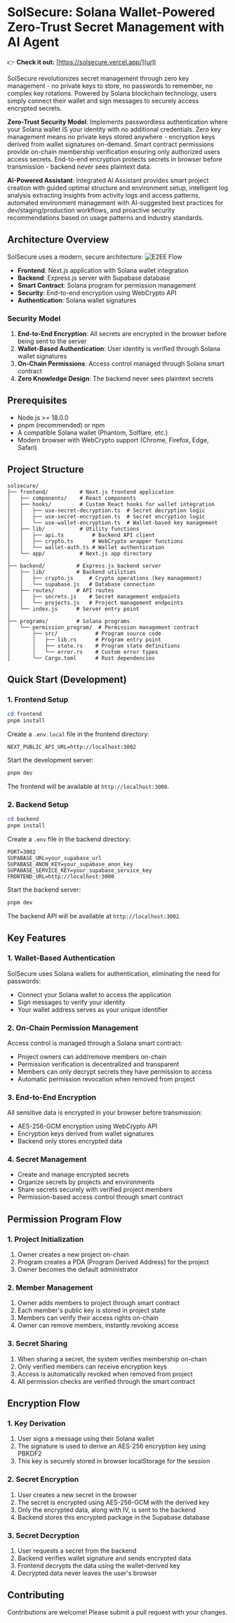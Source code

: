 
# SolSecure: Solana Wallet-Powered Zero-Trust Secret Management with AI Agent

👉 **Check it out:** [https://solsecure.vercel.app/](url)

SolSecure revolutionizes secret management through zero key management - no private keys to store, no passwords to remember, no complex key rotations. Powered by Solana blockchain technology, users simply connect their wallet and sign messages to securely access encrypted secrets.

**Zero-Trust Security Model**: Implements passwordless authentication where your Solana wallet IS your identity with no additional credentials. Zero key management means no private keys stored anywhere - encryption keys derived from wallet signatures on-demand. Smart contract permissions provide on-chain membership verification ensuring only authorized users access secrets. End-to-end encryption protects secrets in browser before transmission - backend never sees plaintext data.

**AI-Powered Assistant**: Integrated AI Assistant provides smart project creation with guided optimal structure and environment setup, intelligent log analysis extracting insights from activity logs and access patterns, automated environment management with AI-suggested best practices for dev/staging/production workflows, and proactive security recommendations based on usage patterns and industry standards.

## Architecture Overview

SolSecure uses a modern, secure architecture:
![E2EE Flow](./images/Architecture_FlowChart.png)

- **Frontend**: Next.js application with Solana wallet integration
- **Backend**: Express.js server with Supabase database
- **Smart Contract**: Solana program for permission management
- **Security**: End-to-end encryption using WebCrypto API
- **Authentication**: Solana wallet signatures

### Security Model

1. **End-to-End Encryption**: All secrets are encrypted in the browser before being sent to the server
2. **Wallet-Based Authentication**: User identity is verified through Solana wallet signatures
3. **On-Chain Permissions**: Access control managed through Solana smart contract
4. **Zero Knowledge Design**: The backend never sees plaintext secrets

## Prerequisites

- Node.js >= 18.0.0
- pnpm (recommended) or npm
- A compatible Solana wallet (Phantom, Solflare, etc.)
- Modern browser with WebCrypto support (Chrome, Firefox, Edge, Safari)

## Project Structure

```
solsecure/
├── frontend/          # Next.js frontend application
│   ├── components/    # React components
│   ├── hooks/         # Custom React hooks for wallet integration
│   │   ├── use-secret-decryption.ts  # Secret decryption logic
│   │   ├── use-secret-encryption.ts  # Secret encryption logic
│   │   └── use-wallet-encryption.ts  # Wallet-based key management
│   ├── lib/           # Utility functions
│   │   ├── api.ts         # Backend API client
│   │   ├── crypto.ts      # WebCrypto wrapper functions
│   │   └── wallet-auth.ts # Wallet authentication
│   └── app/           # Next.js app directory
│
├── backend/          # Express.js backend server
│   ├── lib/          # Backend utilities
│   │   ├── crypto.js     # Crypto operations (key management)
│   │   └── supabase.js   # Database connection
│   ├── routes/       # API routes
│   │   ├── secrets.js    # Secret management endpoints
│   │   └── projects.js   # Project management endpoints
│   └── index.js      # Server entry point
│
├── programs/         # Solana programs
│   └── permission_program/  # Permission management contract
│       ├── src/            # Program source code
│       │   ├── lib.rs      # Program entry point
│       │   ├── state.rs    # Program state definitions
│       │   └── error.rs    # Custom error types
│       └── Cargo.toml      # Rust dependencies
```

## Quick Start (Development)

### 1. Frontend Setup

```powershell
cd frontend
pnpm install
```

Create a `.env.local` file in the frontend directory:

```env
NEXT_PUBLIC_API_URL=http://localhost:3002
```

Start the development server:

```powershell
pnpm dev
```

The frontend will be available at `http://localhost:3000`.

### 2. Backend Setup

```powershell
cd backend
pnpm install
```

Create a `.env` file in the backend directory:

```env
PORT=3002
SUPABASE_URL=your_supabase_url
SUPABASE_ANON_KEY=your_supabase_anon_key
SUPABASE_SERVICE_KEY=your_supabase_service_key
FRONTEND_URL=http://localhost:3000
```

Start the backend server:

```powershell
pnpm dev
```

The backend API will be available at `http://localhost:3002`.

## Key Features

### 1. Wallet-Based Authentication

SolSecure uses Solana wallets for authentication, eliminating the need for passwords:

- Connect your Solana wallet to access the application
- Sign messages to verify your identity
- Your wallet address serves as your unique identifier

### 2. On-Chain Permission Management

Access control is managed through a Solana smart contract:

- Project owners can add/remove members on-chain
- Permission verification is decentralized and transparent
- Members can only decrypt secrets they have permission to access
- Automatic permission revocation when removed from project

### 3. End-to-End Encryption

All sensitive data is encrypted in your browser before transmission:

- AES-256-GCM encryption using WebCrypto API
- Encryption keys derived from wallet signatures
- Backend only stores encrypted data

### 4. Secret Management

- Create and manage encrypted secrets
- Organize secrets by projects and environments
- Share secrets securely with verified project members
- Permission-based access control through smart contract

## Permission Program Flow

### 1. Project Initialization

1. Owner creates a new project on-chain
2. Program creates a PDA (Program Derived Address) for the project
3. Owner becomes the default administrator

### 2. Member Management

1. Owner adds members to project through smart contract
2. Each member's public key is stored in project state
3. Members can verify their access rights on-chain
4. Owner can remove members, instantly revoking access

### 3. Secret Sharing

1. When sharing a secret, the system verifies membership on-chain
2. Only verified members can receive encryption keys
3. Access is automatically revoked when removed from project
4. All permission checks are verified through the smart contract

## Encryption Flow

### 1. Key Derivation

1. User signs a message using their Solana wallet
2. The signature is used to derive an AES-256 encryption key using PBKDF2
3. This key is securely stored in browser localStorage for the session

### 2. Secret Encryption

1. User creates a new secret in the browser
2. The secret is encrypted using AES-256-GCM with the derived key
3. Only the encrypted data, along with IV, is sent to the backend
4. Backend stores this encrypted package in the Supabase database

### 3. Secret Decryption

1. User requests a secret from the backend
2. Backend verifies wallet signature and sends encrypted data
3. Frontend decrypts the data using the wallet-derived key
4. Decrypted data never leaves the user's browser


## Contributing

Contributions are welcome! Please submit a pull request with your changes.
